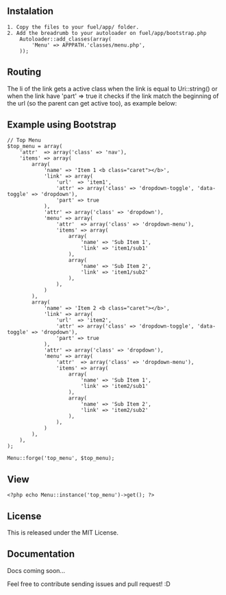 ## Instalation

	1. Copy the files to your fuel/app/ folder.
	2. Add the breadrumb to your autoloader on fuel/app/bootstrap.php
		Autoloader::add_classes(array(
			'Menu' => APPPATH.'classes/menu.php',
		));

## Routing

The li of the link gets a active class when the link is equal to Uri::string() or when the link have 'part' => true it checks if the link match the beginning of the url (so the parent can get active too), as example below:

## Example using Bootstrap

	// Top Menu
	$top_menu = array(
		'attr'  => array('class' => 'nav'),
		'items' => array(
			array(
				'name' => 'Item 1 <b class="caret"></b>',
				'link' => array(
					'url'  => 'item1',
					'attr' => array('class' => 'dropdown-toggle', 'data-toggle' => 'dropdown'),
					'part' => true
				),
				'attr' => array('class' => 'dropdown'),
				'menu' => array(
					'attr'  => array('class' => 'dropdown-menu'),
					'items' => array(
						array(
							'name' => 'Sub Item 1',
							'link' => 'item1/sub1'
						),
						array(
							'name' => 'Sub Item 2',
							'link' => 'item1/sub2'
						),
					),
				)
			),
			array(
				'name' => 'Item 2 <b class="caret"></b>',
				'link' => array(
					'url'  => 'item2',
					'attr' => array('class' => 'dropdown-toggle', 'data-toggle' => 'dropdown'),
					'part' => true
				),
				'attr' => array('class' => 'dropdown'),
				'menu' => array(
					'attr'  => array('class' => 'dropdown-menu'),
					'items' => array(
						array(
							'name' => 'Sub Item 1',
							'link' => 'item2/sub1'
						),
						array(
							'name' => 'Sub Item 2',
							'link' => 'item2/sub2'
						),
					),
				)
			),
		),
	);

	Menu::forge('top_menu', $top_menu);

## View

	<?php echo Menu::instance('top_menu')->get(); ?>

## License

This is released under the MIT License.

## Documentation

Docs coming soon...

Feel free to contribute sending issues and pull request! :D
